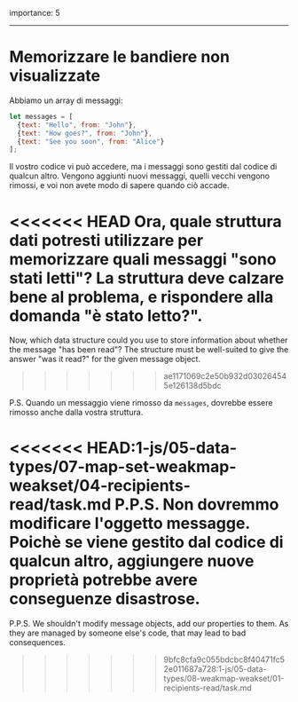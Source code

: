 importance: 5

---

# Memorizzare le bandiere non visualizzate

Abbiamo un array di messaggi:

```js
let messages = [
  {text: "Hello", from: "John"},
  {text: "How goes?", from: "John"},
  {text: "See you soon", from: "Alice"}
];
```

Il vostro codice vi può accedere, ma i messaggi sono gestiti dal codice di qualcun altro. Vengono aggiunti nuovi messaggi, quelli vecchi vengono rimossi, e voi non avete modo di sapere quando ciò accade.

<<<<<<< HEAD
Ora, quale struttura dati potresti utilizzare per memorizzare quali messaggi "sono stati letti"? La struttura deve calzare bene al problema, e rispondere alla domanda  "è stato letto?".
=======
Now, which data structure could you use to store information about whether the message "has been read"? The structure must be well-suited to give the answer "was it read?" for the given message object.
>>>>>>> ae1171069c2e50b932d030264545e126138d5bdc

P.S. Quando un messaggio viene rimosso da `messages`, dovrebbe essere rimosso anche dalla vostra struttura.

<<<<<<< HEAD:1-js/05-data-types/07-map-set-weakmap-weakset/04-recipients-read/task.md
P.P.S. Non dovremmo modificare l'oggetto messagge. Poichè se viene gestito dal codice di qualcun altro, aggiungere nuove proprietà potrebbe avere conseguenze disastrose.
=======
P.P.S. We shouldn't modify message objects, add our properties to them. As they are managed by someone else's code, that may lead to bad consequences.
>>>>>>> 9bfc8cfa9c055bdcbc8f40471fc52e011687a728:1-js/05-data-types/08-weakmap-weakset/01-recipients-read/task.md
